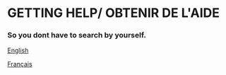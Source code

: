 <h1>GETTING HELP/ OBTENIR DE L'AIDE</h1>
<h3>So you dont have to search by yourself.</h3>

[English](docs/EN.md)

[Français](docs/FR.md)
